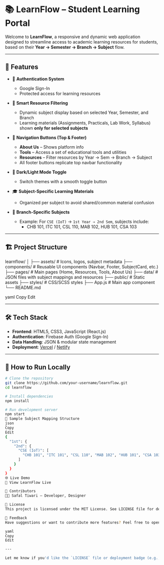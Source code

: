 # 📚 LearnFlow – Student Learning Portal

Welcome to **LearnFlow**, a responsive and dynamic web application designed to streamline access to academic learning resources for students, based on their **Year → Semester → Branch → Subject** flow.

---

## 🚀 Features

- 🔐 **Authentication System**
  - Google Sign-In
  - Protected access for learning resources

- 📁 **Smart Resource Filtering**
  - Dynamic subject display based on selected Year, Semester, and Branch
  - Learning materials (Assignments, Practicals, Lab Work, Syllabus) shown **only for selected subjects**

- 📌 **Navigation Buttons (Top & Footer)**
  - **About Us** – Shows platform info
  - **Tools** – Access a set of educational tools and utilities
  - **Resources** – Filter resources by Year → Sem → Branch → Subject
  - All footer buttons replicate top navbar functionality

- 🌙 **Dark/Light Mode Toggle**
  - Switch themes with a smooth toggle button

- 🎓 **Subject-Specific Learning Materials**
  - Organized per subject to avoid shared/common material confusion

- 🧠 **Branch-Specific Subjects**
  - Example: For `CSE (IoT)` → `1st Year → 2nd Sem`, subjects include:
    - CHB 101, ITC 101, CSL 110, MAB 102, HUB 101, CSA 103

---

## 🏗️ Project Structure

learnflow/
│
├── assets/ # Icons, logos, subject metadata
├── components/ # Reusable UI components (Navbar, Footer, SubjectCard, etc.)
├── pages/ # Main pages (Home, Resources, Tools, About Us)
├── data/ # JSON files with subject mappings and resources
├── public/ # Static assets
├── styles/ # CSS/SCSS styles
├── App.js # Main app component
└── README.md

yaml
Copy
Edit

---

## 🛠️ Tech Stack

- **Frontend**: HTML5, CSS3, JavaScript (React.js)
- **Authentication**: Firebase Auth (Google Sign-In)
- **Data Handling**: JSON & modular state management
- **Deployment**: [Vercel](https://vercel.com/) / [Netlify](https://www.netlify.com/)

---

## 🔧 How to Run Locally

```bash
# Clone the repository
git clone https://github.com/your-username/learnflow.git
cd learnflow

# Install dependencies
npm install

# Run development server
npm start
📂 Sample Subject Mapping Structure
json
Copy
Edit
{
  "1st": {
    "2nd": {
      "CSE (IoT)": [
        "CHB 101", "ITC 101", "CSL 110", "MAB 102", "HUB 101", "CSA 103"
      ]
    }
  }
}
🌐 Live Demo
🔗 View LearnFlow Live

🤝 Contributors
👨‍💻 Safal Tiwari – Developer, Designer

📜 License
This project is licensed under the MIT License. See LICENSE file for details.

📩 Feedback
Have suggestions or want to contribute more features? Feel free to open an Issue or Pull Request.

yaml
Copy
Edit

---

Let me know if you'd like the `LICENSE` file or deployment badge (e.g., Vercel/Netlify) added too.







